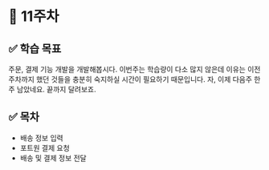 # 🎯 11주차

## ✅ 학습 목표

주문, 결제 기능 개발을 개발해봅시다. 이번주는 학습량이 다소 많지 않은데 이유는 이전 주차까지 했던 것들을 충분히 숙지하실 시간이 필요하기 때문입니다. 자, 이제 다음주 한 주 남았네요. 끝까지 달려보죠.

## ✅ 목차

- 배송 정보 입력
- 포트원 결제 요청
- 배송 및 결제 정보 전달
